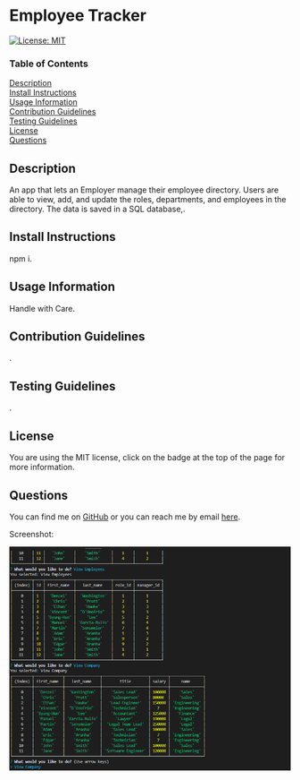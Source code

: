 
# Employee Tracker

[![License: MIT](https://img.shields.io/badge/License-MIT-yellow.svg)](https://opensource.org/licenses/MIT)

### Table of Contents  
[Description](#Description)\
[Install Instructions](#Install-Instructions)\
[Usage Information](#Usage-Information)\
[Contribution Guidelines](#Contribution-Guidelines)\
[Testing Guidelines](#Testing-Guidelines)\
[License](#License)\
[Questions](#Questions)



## Description
An app that lets an Employer manage their employee directory. Users are able to view, add, and update the roles, departments, and employees in the directory. The data is saved in a SQL database,.


## Install Instructions
npm i.


## Usage Information
Handle with Care.


## Contribution Guidelines
.


## Testing Guidelines
.


## License
You are using the MIT license, click on the badge at the top of the page for more information.


## Questions
You can find me on [GitHub](https://github.com/AdamAranha) or you can reach me by email [here](mailto:a3aranha@gmail.com).

Screenshot:

![Screenshot](assets/Capture.PNG)
